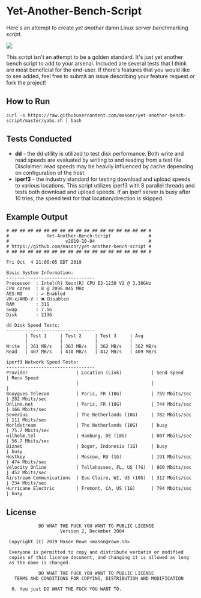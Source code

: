 # Yet-Another-Bench-Script

Here's an attempt to create _yet another_ damn Linux server *bench*marking _script_.

![](https://imgs.xkcd.com/comics/standards.png)

This script isn't an attempt to be a golden standard. It's just yet another bench script to add to your arsenal. Included are several tests that I think are most beneficial for the end-user. If there's features that you would like to see added, feel free to submit an issue describing your feature request or fork the project!

## How to Run

`curl -s https://raw.githubusercontent.com/masonr/yet-another-bench-script/master/yabs.sh | bash`

## Tests Conducted

* **dd** - the dd utility is utilized to test disk performance. Both write and read speeds are evaluated by writing to and reading from a test file. Disclaimer: read speeds may be heavily influenced by cache depending on configuration of the host.
* **iperf3** - the industry standard for testing download and upload speeds to various locations. This script utilizes iperf3 with 8 parallel threads and tests both download and upload speeds. If an iperf server is busy after 10 tries, the speed test for that location/direction is skipped.

## Example Output

```
# ## ## ## ## ## ## ## ## ## ## ## ## ## ## ## ## ## #
#              Yet-Another-Bench-Script              #
#                     v2019-10-04                    #
# https://github.com/masonr/yet-another-bench-script #
# ## ## ## ## ## ## ## ## ## ## ## ## ## ## ## ## ## #

Fri Oct  4 21:06:05 EDT 2019

Basic System Information:
---------------------------------
Processor  : Intel(R) Xeon(R) CPU E3-1230 V2 @ 3.30GHz
CPU cores  : 8 @ 2096.045 MHz
AES-NI     : ✔ Enabled
VM-x/AMD-V : ❌ Disabled
RAM        : 31G
Swap       : 7.5G
Disk       : 213G

dd Disk Speed Tests:
---------------------------------
       | Test 1     | Test 2     | Test 3     | Avg
       |            |            |            |
Write  | 361 MB/s   | 363 MB/s   | 362 MB/s   | 362 MB/s
Read   | 407 MB/s   | 410 MB/s   | 412 MB/s   | 409 MB/s

iperf3 Network Speed Tests:
---------------------------------
Provider                  | Location (Link)           | Send Speed      | Recv Speed
                          |                           |                 |
Bouygues Telecom          | Paris, FR (10G)           | 759 Mbits/sec   | 282 Mbits/sec
Online.net                | Paris, FR (10G)           | 744 Mbits/sec   | 166 Mbits/sec
Severius                  | The Netherlands (10G)     | 782 Mbits/sec   | 111 Mbits/sec
Worldstream               | The Netherlands (10G)     | busy            | 75.7 Mbits/sec
wilhelm.tel               | Hamburg, DE (10G)         | 807 Mbits/sec   | 56.7 Mbits/sec
Biznet                    | Bogor, Indonesia (1G)     | busy            | busy
Hostkey                   | Moscow, RU (1G)           | 191 Mbits/sec   | 474 Mbits/sec
Velocity Online           | Tallahassee, FL, US (?G)  | 860 Mbits/sec   | 452 Mbits/sec
Airstream Communications  | Eau Claire, WI, US (10G)  | 312 Mbits/sec   | 234 Mbits/sec
Hurricane Electric        | Fremont, CA, US (1G)      | 794 Mbits/sec   | busy

```

## License
```
            DO WHAT THE FUCK YOU WANT TO PUBLIC LICENSE
                    Version 2, December 2004

 Copyright (C) 2019 Mason Rowe <mason@rowe.sh>

 Everyone is permitted to copy and distribute verbatim or modified
 copies of this license document, and changing it is allowed as long
 as the name is changed.

            DO WHAT THE FUCK YOU WANT TO PUBLIC LICENSE
   TERMS AND CONDITIONS FOR COPYING, DISTRIBUTION AND MODIFICATION

  0. You just DO WHAT THE FUCK YOU WANT TO.
```
